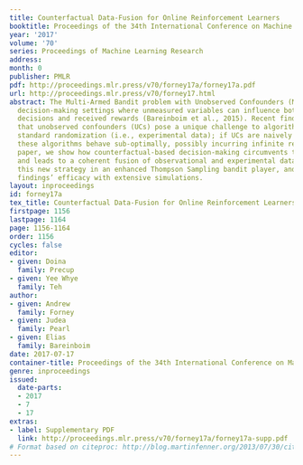 ```yaml
---
title: Counterfactual Data-Fusion for Online Reinforcement Learners
booktitle: Proceedings of the 34th International Conference on Machine Learning
year: '2017'
volume: '70'
series: Proceedings of Machine Learning Research
address: 
month: 0
publisher: PMLR
pdf: http://proceedings.mlr.press/v70/forney17a/forney17a.pdf
url: http://proceedings.mlr.press/v70/forney17.html
abstract: The Multi-Armed Bandit problem with Unobserved Confounders (MABUC) considers
  decision-making settings where unmeasured variables can influence both the agent’s
  decisions and received rewards (Bareinboim et al., 2015). Recent findings showed
  that unobserved confounders (UCs) pose a unique challenge to algorithms based on
  standard randomization (i.e., experimental data); if UCs are naively averaged out,
  these algorithms behave sub-optimally, possibly incurring infinite regret. In this
  paper, we show how counterfactual-based decision-making circumvents these problems
  and leads to a coherent fusion of observational and experimental data. We then demonstrate
  this new strategy in an enhanced Thompson Sampling bandit player, and support our
  findings’ efficacy with extensive simulations.
layout: inproceedings
id: forney17a
tex_title: Counterfactual Data-Fusion for Online Reinforcement Learners
firstpage: 1156
lastpage: 1164
page: 1156-1164
order: 1156
cycles: false
editor:
- given: Doina
  family: Precup
- given: Yee Whye
  family: Teh
author:
- given: Andrew
  family: Forney
- given: Judea
  family: Pearl
- given: Elias
  family: Bareinboim
date: 2017-07-17
container-title: Proceedings of the 34th International Conference on Machine Learning
genre: inproceedings
issued:
  date-parts:
  - 2017
  - 7
  - 17
extras:
- label: Supplementary PDF
  link: http://proceedings.mlr.press/v70/forney17a/forney17a-supp.pdf
# Format based on citeproc: http://blog.martinfenner.org/2013/07/30/citeproc-yaml-for-bibliographies/
---
```

